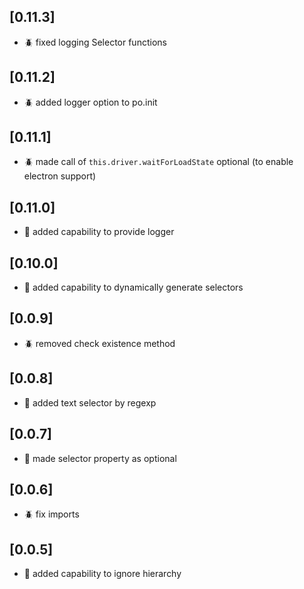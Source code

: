 ## [0.11.3]
- :beetle: fixed logging Selector functions

## [0.11.2]
- :beetle: added logger option to po.init

## [0.11.1]
- :beetle: made call of `this.driver.waitForLoadState` optional (to enable electron support)

## [0.11.0]
- :rocket: added capability to provide logger

## [0.10.0]
- :rocket: added capability to dynamically generate selectors

## [0.0.9]
- :beetle: removed check existence method

## [0.0.8]
- :rocket: added text selector by regexp

## [0.0.7]
- :rocket: made selector property as optional
 
## [0.0.6]
- :beetle: fix imports

## [0.0.5]
- :rocket: added capability to ignore hierarchy
